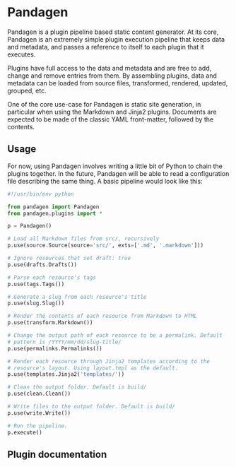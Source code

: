# Pandagen

Pandagen is a plugin pipeline based static content generator. At its
core, Pandagen is an extremely simple plugin execution pipeline that
keeps data and metadata, and passes a reference to itself to each plugin
that it executes.

Plugins have full access to the data and metadata and are free to add,
change and remove entries from them. By assembling plugins, data and
metadata can be loaded from source files, transformed, rendered,
updated, grouped, etc.

One of the core use-case for Pandagen is static site generation, in
particular when using the Markdown and Jinja2 plugins. Documents are
expected to be made of the classic YAML front-matter, followed by the
contents.

## Usage

For now, using Pandagen involves writing a little bit of Python to chain
the plugins together. In the future, Pandagen will be able to read a
configuration file describing the same thing. A basic pipeline would
look like this:

```python
#!/usr/bin/env python

from pandagen import Pandagen
from pandagen.plugins import *

p = Pandagen()

# Load all Markdown files from src/, recursively
p.use(source.Source(source='src/', exts=['.md', '.markdown']))

# Ignore resources that set draft: true
p.use(drafts.Drafts())

# Parse each resource's tags
p.use(tags.Tags())

# Generate a slug from each resource's title
p.use(slug.Slug())

# Render the contents of each resource from Markdown to HTML
p.use(transform.Markdown())

# Change the output path of each resource to be a permalink. Default
# pattern is /YYYY/mm/dd/slug-title/
p.use(permalinks.Permalinks())

# Render each resource through Jinja2 templates according to the
# resource's layout. Using layout.tmpl as the default.
p.use(templates.Jinja2('templates/'))

# Clean the output folder. Default is build/
p.use(clean.Clean())

# Write files to the output folder. Default is build/
p.use(write.Write())

# Run the pipeline.
p.execute()
```

## Plugin documentation


